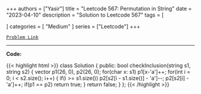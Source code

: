 
+++
authors = ["Yasir"]
title = "Leetcode 567: Permutation in String"
date = "2023-04-10"
description = "Solution to Leetcode 567"
tags = [
    
]
categories = [
    "Medium"
]
series = ["Leetcode"]
+++



[`Problem Link`](https://leetcode.com/problems/permutation-in-string/description/)

---

**Code:**

{{< highlight html >}}
class Solution {
public:
    bool checkInclusion(string s1, string s2) {
        vector<int> p1(26, 0), p2(26, 0);
        for(char x: s1) p1[x-'a']++;
        for(int i = 0; i < s2.size(); i++) {
            if(i >= s1.size()) p2[s2[i - s1.size()] - 'a']--;
            p2[s2[i] - 'a']++;
            if(p1 == p2) return true;
        }
        return false;
    }
};
{{< /highlight >}}

